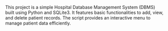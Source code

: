 This project is a simple Hospital Database Management System (DBMS) built using Python and SQLite3.
It features basic functionalities to add, view, and delete patient records. 
The script provides an interactive menu to manage patient data efficiently.
